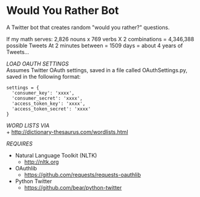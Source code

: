 Would You Rather Bot
=================

A Twitter bot that creates random "would you rather?" questions.

If my math serves:
2,826 nouns x 769 verbs X 2 combinations = 4,346,388 possible Tweets
At 2 minutes between = 1509 days = about 4 years of Tweets...

*LOAD OAUTH SETTINGS*  
Assumes Twitter OAuth settings, saved in a file
called OAuthSettings.py, saved in the following format:
	
    settings = {
      'consumer_key': 'xxxx',
      'consumer_secret': 'xxxx',
      'access_token_key': 'xxxx',
      'access_token_secret': 'xxxx'
    }

*WORD LISTS VIA*  
\+ http://dictionary-thesaurus.com/wordlists.html

*REQUIRES*
+ Natural Language Toolkit (NLTK)
	- http://nltk.org 
+ OAuthlib
	- https://github.com/requests/requests-oauthlib
+ Python Twitter
	- https://github.com/bear/python-twitter

